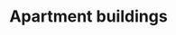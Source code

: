 ---
title: Apartment buildings
longTitle: 'Apartment buildings'
tags:
- gccommon
relatedTerm:
- "[[Housing]]"
---